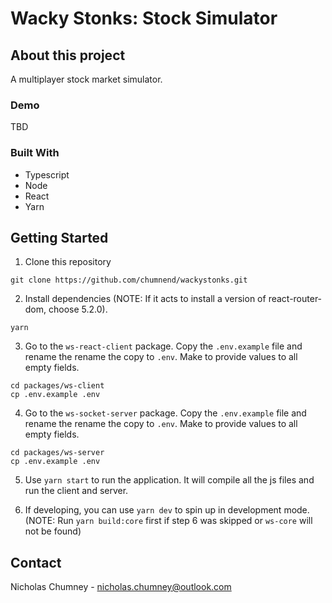 # Wacky Stonks: Stock Simulator

## About this project
A multiplayer stock market simulator.

### Demo
TBD

### Built With
- Typescript
- Node
- React
- Yarn

## Getting Started
1) Clone this repository
```
git clone https://github.com/chumnend/wackystonks.git
```

2) Install dependencies (NOTE: If it acts to install a version of react-router-dom, choose 5.2.0). 
```
yarn
```

3) Go to the `ws-react-client` package. Copy the `.env.example` file and rename the  rename the copy to `.env`. Make to provide values to all empty fields.
```
cd packages/ws-client
cp .env.example .env
```

4) Go to the `ws-socket-server` package. Copy the `.env.example` file and rename the  rename the copy to `.env`. Make to provide values to all empty fields.
```
cd packages/ws-server
cp .env.example .env
```

5) Use `yarn start` to run the application. It will compile all the js files and run the client and server. 

6) If developing, you can use `yarn dev` to spin up in development mode. (NOTE: Run `yarn build:core` first if step 6 was skipped or `ws-core` will not be found)

## Contact
Nicholas Chumney - [nicholas.chumney@outlook.com](nicholas.chumney@outlook.com) 
